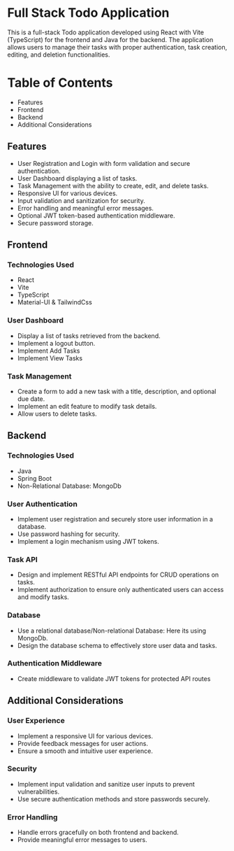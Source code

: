 # Full Stack Todo Application

This is a full-stack Todo application developed using React with Vite (TypeScript) for the frontend and Java for the backend. The application allows users to manage their tasks with proper authentication, task creation, editing, and deletion functionalities.

# Table of Contents

- Features
- Frontend
- Backend
- Additional Considerations

## Features

- User Registration and Login with form validation and secure authentication.
- User Dashboard displaying a list of tasks.
- Task Management with the ability to create, edit, and delete tasks.
- Responsive UI for various devices.
- Input validation and sanitization for security.
- Error handling and meaningful error messages.
- Optional JWT token-based authentication middleware.
- Secure password storage.

## Frontend

### Technologies Used

- React
- Vite
- TypeScript
- Material-UI & TailwindCss

### User Dashboard

- Display a list of tasks retrieved from the backend.
- Implement a logout button.
- Implement Add Tasks
- Implement View Tasks

### Task Management

- Create a form to add a new task with a title, description, and optional due date.
- Implement an edit feature to modify task details.
- Allow users to delete tasks.

## Backend

### Technologies Used

- Java
- Spring Boot
- Non-Relational Database: MongoDb

### User Authentication

- Implement user registration and securely store user information in a database.
- Use password hashing for security.
- Implement a login mechanism using JWT tokens.

### Task API

- Design and implement RESTful API endpoints for CRUD operations on tasks.
- Implement authorization to ensure only authenticated users can access and modify tasks.

### Database

- Use a relational database/Non-relational Database: Here its using MongoDb.
- Design the database schema to effectively store user data and tasks.

### Authentication Middleware

- Create middleware to validate JWT tokens for protected API routes

## Additional Considerations

### User Experience

- Implement a responsive UI for various devices.
- Provide feedback messages for user actions.
- Ensure a smooth and intuitive user experience.

### Security

- Implement input validation and sanitize user inputs to prevent vulnerabilities.
- Use secure authentication methods and store passwords securely.

### Error Handling

- Handle errors gracefully on both frontend and backend.
- Provide meaningful error messages to users.
